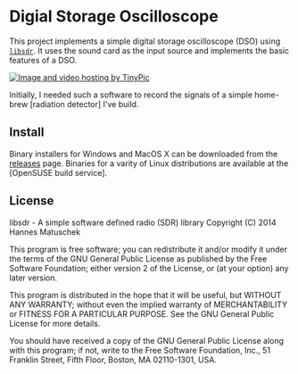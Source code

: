 # Digial Storage Oscilloscope

This project implements a simple digital storage oscilloscope (DSO) using
[`libsdr`](https://github.com/hmatuschek/libsdr). It uses the sound card as the input source and
implements the basic features of a DSO.

<a href="http://de.tinypic.com?ref=2ey9ou9" target="_blank">
 <img src="http://i58.tinypic.com/2ey9ou9.png" border="0" alt="Image and video hosting by TinyPic">
</a>

Initially, I needed such a software to record the signals of a simple home-brew [radiation detector] I've build. 


## Install

Binary installers for Windows and MacOS X can be downloaded from the [releases](https://github.com/hmatuschek/dso/releases) page. Binaries for
a varity of Linux distributions are available at the [OpenSUSE build service].


## License

libsdr - A simple software defined radio (SDR) library
Copyright (C) 2014 Hannes Matuschek

This program is free software; you can redistribute it and/or
modify it under the terms of the GNU General Public License
as published by the Free Software Foundation; either version 2
of the License, or (at your option) any later version.

This program is distributed in the hope that it will be useful,
but WITHOUT ANY WARRANTY; without even the implied warranty of
MERCHANTABILITY or FITNESS FOR A PARTICULAR PURPOSE.  See the
GNU General Public License for more details.

You should have received a copy of the GNU General Public License
along with this program; if not, write to the Free Software
Foundation, Inc., 51 Franklin Street, Fifth Floor, Boston, MA  02110-1301, USA.
